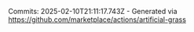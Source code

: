 Commits: 2025-02-10T21:11:17.743Z - Generated via https://github.com/marketplace/actions/artificial-grass
<br>
